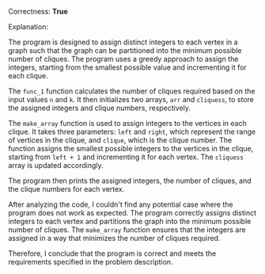 Correctness: **True**

Explanation:

The program is designed to assign distinct integers to each vertex in a graph such that the graph can be partitioned into the minimum possible number of cliques. The program uses a greedy approach to assign the integers, starting from the smallest possible value and incrementing it for each clique.

The `func_1` function calculates the number of cliques required based on the input values `n` and `k`. It then initializes two arrays, `arr` and `cliquess`, to store the assigned integers and clique numbers, respectively.

The `make_array` function is used to assign integers to the vertices in each clique. It takes three parameters: `left` and `right`, which represent the range of vertices in the clique, and `clique`, which is the clique number. The function assigns the smallest possible integers to the vertices in the clique, starting from `left + 1` and incrementing it for each vertex. The `cliquess` array is updated accordingly.

The program then prints the assigned integers, the number of cliques, and the clique numbers for each vertex.

After analyzing the code, I couldn't find any potential case where the program does not work as expected. The program correctly assigns distinct integers to each vertex and partitions the graph into the minimum possible number of cliques. The `make_array` function ensures that the integers are assigned in a way that minimizes the number of cliques required.

Therefore, I conclude that the program is correct and meets the requirements specified in the problem description.